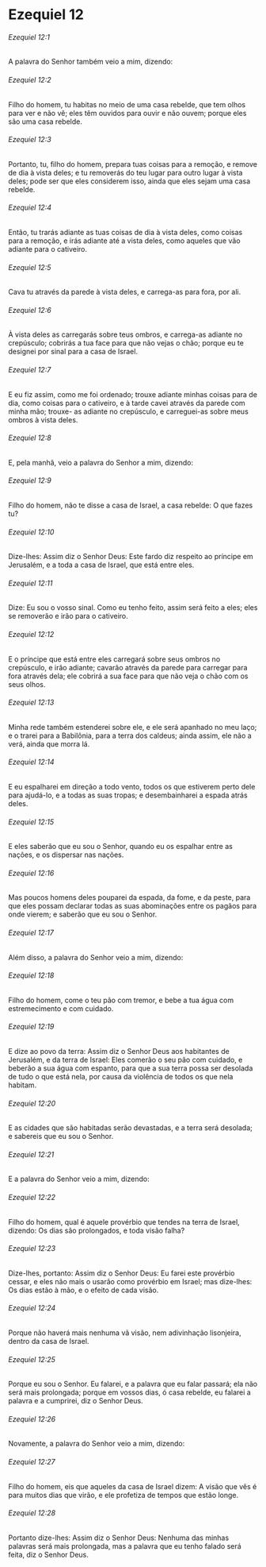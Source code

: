 # Ezequiel 12

###### Ezequiel 12:1

A palavra do Senhor também veio a mim, dizendo:

###### Ezequiel 12:2

Filho do homem, tu habitas no meio de uma casa rebelde, que tem olhos para ver e não vê; eles têm ouvidos para ouvir e não ouvem; porque eles são uma casa rebelde.

###### Ezequiel 12:3

Portanto, tu, filho do homem, prepara tuas coisas para a remoção, e remove de dia à vista deles; e tu removerás do teu lugar para outro lugar à vista deles; pode ser que eles considerem isso, ainda que eles sejam uma casa rebelde.

###### Ezequiel 12:4

Então, tu trarás adiante as tuas coisas de dia à vista deles, como coisas para a remoção, e irás adiante até a vista deles, como aqueles que vão adiante para o cativeiro.

###### Ezequiel 12:5

Cava tu através da parede à vista deles, e carrega-as para fora, por ali.

###### Ezequiel 12:6

À vista deles as carregarás sobre teus ombros, e carrega-as adiante no crepúsculo; cobrirás a tua face para que não vejas o chão; porque eu te designei por sinal para a casa de Israel.

###### Ezequiel 12:7

E eu fiz assim, como me foi ordenado; trouxe adiante minhas coisas para de dia, como coisas para o cativeiro, e à tarde cavei através da parede com minha mão; trouxe- as adiante no crepúsculo, e carreguei-as sobre meus ombros à vista deles.

###### Ezequiel 12:8

E, pela manhã, veio a palavra do Senhor a mim, dizendo:

###### Ezequiel 12:9

Filho do homem, não te disse a casa de Israel, a casa rebelde: O que fazes tu?

###### Ezequiel 12:10

Dize-lhes: Assim diz o Senhor Deus: Este fardo diz respeito ao príncipe em Jerusalém, e a toda a casa de Israel, que está entre eles.

###### Ezequiel 12:11

Dize: Eu sou o vosso sinal. Como eu tenho feito, assim será feito a eles; eles se removerão e irão para o cativeiro.

###### Ezequiel 12:12

E o príncipe que está entre eles carregará sobre seus ombros no crepúsculo, e irão adiante; cavarão através da parede para carregar para fora através dela; ele cobrirá a sua face para que não veja o chão com os seus olhos.

###### Ezequiel 12:13

Minha rede também estenderei sobre ele, e ele será apanhado no meu laço; e o trarei para a Babilônia, para a terra dos caldeus; ainda assim, ele não a verá, ainda que morra lá.

###### Ezequiel 12:14

E eu espalharei em direção a todo vento, todos os que estiverem perto dele para ajudá-lo, e a todas as suas tropas; e desembainharei a espada atrás deles.

###### Ezequiel 12:15

E eles saberão que eu sou o Senhor, quando eu os espalhar entre as nações, e os dispersar nas nações.

###### Ezequiel 12:16

Mas poucos homens deles pouparei da espada, da fome, e da peste, para que eles possam declarar todas as suas abominações entre os pagãos para onde vierem; e saberão que eu sou o Senhor.

###### Ezequiel 12:17

Além disso, a palavra do Senhor veio a mim, dizendo:

###### Ezequiel 12:18

Filho do homem, come o teu pão com tremor, e bebe a tua água com estremecimento e com cuidado.

###### Ezequiel 12:19

E dize ao povo da terra: Assim diz o Senhor Deus aos habitantes de Jerusalém, e da terra de Israel: Eles comerão o seu pão com cuidado, e beberão a sua água com espanto, para que a sua terra possa ser desolada de tudo o que está nela, por causa da violência de todos os que nela habitam.

###### Ezequiel 12:20

E as cidades que são habitadas serão devastadas, e a terra será desolada; e sabereis que eu sou o Senhor.

###### Ezequiel 12:21

E a palavra do Senhor veio a mim, dizendo:

###### Ezequiel 12:22

Filho do homem, qual é aquele provérbio que tendes na terra de Israel, dizendo: Os dias são prolongados, e toda visão falha?

###### Ezequiel 12:23

Dize-lhes, portanto: Assim diz o Senhor Deus: Eu farei este provérbio cessar, e eles não mais o usarão como provérbio em Israel; mas dize-lhes: Os dias estão à mão, e o efeito de cada visão.

###### Ezequiel 12:24

Porque não haverá mais nenhuma vã visão, nem adivinhação lisonjeira, dentro da casa de Israel.

###### Ezequiel 12:25

Porque eu sou o Senhor. Eu falarei, e a palavra que eu falar passará; ela não será mais prolongada; porque em vossos dias, ó casa rebelde, eu falarei a palavra e a cumprirei, diz o Senhor Deus.

###### Ezequiel 12:26

Novamente, a palavra do Senhor veio a mim, dizendo:

###### Ezequiel 12:27

Filho do homem, eis que aqueles da casa de Israel dizem: A visão que vês é para muitos dias que virão, e ele profetiza de tempos que estão longe.

###### Ezequiel 12:28

Portanto dize-lhes: Assim diz o Senhor Deus: Nenhuma das minhas palavras será mais prolongada, mas a palavra que eu tenho falado será feita, diz o Senhor Deus.

